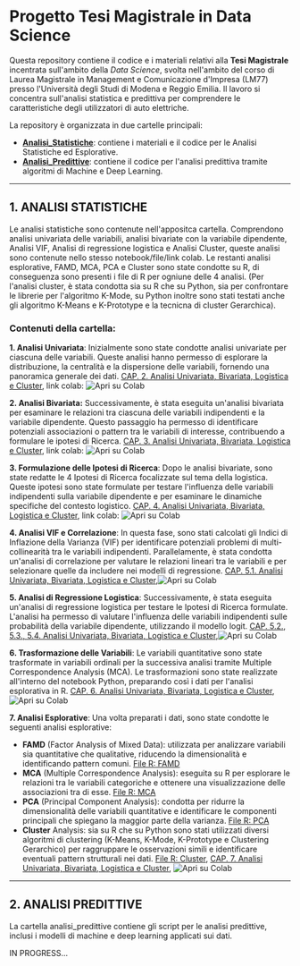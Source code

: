# Progetto Tesi Magistrale in Data Science
Questa repository contiene il codice e i materiali relativi alla **Tesi Magistrale** incentrata sull'ambito della _Data Science_, svolta nell'ambito del corso di Laurea Magistrale in Management e Comunicazione d'Impresa (LM77) presso l'Università degli Studi di Modena e Reggio Emilia. Il lavoro si concentra sull'analisi statistica e predittiva per comprendere le caratteristiche degli utilizzatori di auto elettriche.

La repository è organizzata in due cartelle principali:

- **[Analisi_Statistiche](Analisi_Statistiche)**: contiene i materiali e il codice per le Analisi Statistiche ed Esplorative.
- ****[Analisi_Predittive](Analisi_Predittive)****: contiene il codice per l'analisi predittiva tramite algoritmi di Machine e Deep Learning.

____________

## **1. ANALISI STATISTICHE**

Le analisi statistiche sono contenute nell'appositca cartella. Comprendono analisi univariata delle variabili, analisi bivariate con la variabile dipendente, Analisi VIF, Analisi di regressione logistica e Analisi Cluster, queste analisi sono contenute nello stesso notebook/file/link colab. Le restanti analisi esplorative, FAMD, MCA, PCA e Cluster sono state condotte su R, di conseguenza sono presenti i file di R per ogniune delle 4 analisi. 
(Per l'analisi cluster, è stata condotta sia su R che su Python, sia per confrontare le librerie per l'algoritmo K-Mode, su Python inoltre sono stati testati anche gli algoritmo K-Means e K-Prototype e la tecnicna di cluster Gerarchica).

### Contenuti della cartella:

**1. Analisi Univariata**: Inizialmente sono state condotte analisi univariate per ciascuna delle variabili. Queste analisi hanno permesso di esplorare la distribuzione, la centralità e la dispersione delle variabili, fornendo una panoramica generale dei dati. 
[CAP. 2. Analisi Univariata, Bivariata, Logistica e Cluster](Analisi_Statistiche/Analisi_univariata,_bivariata,_logistica_e_cluster.ipynb), link colab: ![Apri su Colab](https://colab.research.google.com/assets/colab-badge.svg)

**2. Analisi Bivariata:** Successivamente, è stata eseguita un'analisi bivariata per esaminare le relazioni tra ciascuna delle variabili indipendenti e la variabile dipendente. Questo passaggio ha permesso di identificare potenziali associazioni o pattern tra le variabili di interesse, contribuendo a formulare le ipotesi di Ricerca. 
[CAP. 3. Analisi Univariata, Bivariata, Logistica e Cluster](Analisi_Statistiche/Analisi_univariata,_bivariata,_logistica_e_cluster.ipynb), link colab: ![Apri su Colab](https://colab.research.google.com/assets/colab-badge.svg)

**3. Formulazione delle Ipotesi di Ricerca**: Dopo le analisi bivariate, sono state redatte le 4 Ipotesi di Ricerca focalizzate sul tema della logistica. Queste ipotesi sono state formulate per testare l'influenza delle variabili indipendenti sulla variabile dipendente e per esaminare le dinamiche specifiche del contesto logistico.
[CAP. 4. Analisi Univariata, Bivariata, Logistica e Cluster](Analisi_Statistiche/Analisi_univariata,_bivariata,_logistica_e_cluster.ipynb), link colab: ![Apri su Colab](https://colab.research.google.com/assets/colab-badge.svg)

**4. Analisi VIF e Correlazione**: In questa fase, sono stati calcolati gli Indici di Inflazione della Varianza (VIF) per identificare potenziali problemi di multi-collinearità tra le variabili indipendenti. Parallelamente, è stata condotta un'analisi di correlazione per valutare le relazioni lineari tra le variabili e per selezionare quelle da includere nei modelli di regressione.
[CAP. 5.1. Analisi Univariata, Bivariata, Logistica e Cluster](Analisi_Statistiche/Analisi_univariata,_bivariata,_logistica_e_cluster.ipynb),![Apri su Colab](https://colab.research.google.com/assets/colab-badge.svg)

**5. Analisi di Regressione Logistica**: Successivamente, è stata eseguita un'analisi di regressione logistica per testare le Ipotesi di Ricerca formulate. L'analisi ha permesso di valutare l'influenza delle variabili indipendenti sulle probabilità della variabile dipendente, utilizzando il modello logit. 
[CAP. 5.2., 5.3., 5.4. Analisi Univariata, Bivariata, Logistica e Cluster](Analisi_Statistiche/Analisi_univariata,_bivariata,_logistica_e_cluster.ipynb),![Apri su Colab](https://colab.research.google.com/assets/colab-badge.svg)

**6. Trasformazione delle Variabili**: Le variabili quantitative sono state trasformate in variabili ordinali per la successiva analisi tramite Multiple Correspondence Analysis (MCA). Le trasformazioni sono state realizzate all'interno del notebook Python, preparando così i dati per l'analisi esplorativa in R.
[CAP. 6. Analisi Univariata, Bivariata, Logistica e Cluster](Analisi_Statistiche/Analisi_univariata,_bivariata,_logistica_e_cluster.ipynb), ![Apri su Colab](https://colab.research.google.com/assets/colab-badge.svg)

**7. Analisi Esplorative**: Una volta preparati i dati, sono state condotte le seguenti analisi esplorative:
- **FAMD** (Factor Analysis of Mixed Data): utilizzata per analizzare variabili sia quantitative che qualitative, riducendo la dimensionalità e identificando pattern comuni.
  [File R: FAMD](Analisi_Statistiche/Analisi_Esplorative_FAMD.R)
- **MCA** (Multiple Correspondence Analysis): eseguita su R per esplorare le relazioni tra le variabili categoriche e ottenere una visualizzazione delle associazioni tra di esse.
  [File R: MCA](Analisi_Statistiche/Analisi_Esplorative_MCA.R)
- **PCA** (Principal Component Analysis): condotta per ridurre la dimensionalità delle variabili quantitative e identificare le componenti principali che spiegano la maggior parte della varianza.
  [File R: PCA](Analisi_Statistiche/Analisi_Esplorative_PCA.R)
- **Cluster** Analysis: sia su R che su Python sono stati utilizzati diversi algoritmi di clustering (K-Means, K-Mode, K-Prototype e Clustering Gerarchico) per raggruppare le osservazioni simili e identificare eventuali pattern strutturali nei dati.
  [File R: Cluster](Analisi_Statistiche/Analisi_Esplorative_CLUSTER.R), 
[CAP. 7. Analisi Univariata, Bivariata, Logistica e Cluster](Analisi_Statistiche/Analisi_univariata,_bivariata,_logistica_e_cluster.ipynb), ![Apri su Colab](https://colab.research.google.com/assets/colab-badge.svg)

____________

## **2. ANALISI PREDITTIVE**
La cartella analisi_predittive contiene gli script per le analisi predittive, inclusi i modelli di machine e deep learning applicati sui dati.

IN PROGRESS...
